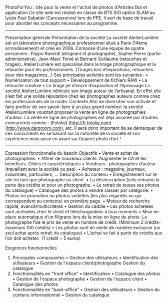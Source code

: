 PhotoForYou : site pour la vente et l'achat de photos d'Artistes
But et application
Ce site web est réalisé en classe de BTS SIO option SLAM au lycée Paul Sabatier (Carcassonne) lors de PPE. Il sert de base de travail pour aborder les concepts nécessaires au programme.
________________________________________
Présentation générale
Présentation de la société
La société AtelierLumière est un laboratoire photographique professionnel situé à Paris (14ème arrondissement) et créé en 2006. Composé d’une équipe de quatre personnes : Flippo Raverdi (dirigeant et photographe), Sophie Pierre (partie administrative), Jean-Marc Tomé et Bernard Guillaume (retouches et tirages). AtelierLumière est spécialisé dans le tirage photographique et la retouche pour les professionnels. (Tirages lors d’expositions, retouches pour des magazines...) Ses principales activités sont les suivantes :
•	Numérisation de tout support
•	Développement de fichiers RAW
•	La retouche créative
•	Le tirage jet d’encre d’exposition et l’épreuvage
La société AtelierLumière véhicule son image autour de l’artisanal. En effet elle s’est fait une solide réputation chez les photographes auteurs comme chez les professionnels de la mode.
Contexte
Afin de diversifier son activité et faire profiter de son savoir-faire à un plus grand nombre: la société AtelierLumière voudrait proposer la vente en ligne de photographies d’auteur. La vente en ligne de photographies est déjà assurée par d’autres concurrents comme : [Fotolia] (http://fr.fotolia.com) (http://www.darqroom.com), etc. Il sera donc important de se démarquer de ces concurrents en se basant sur la notoriété de la société et son expérience mais aussi en axant sur l’aspect photo d’art !
________________________________________
Expression fonctionnelle du besoin
Objectifs
•	Vente et achat de photographies.
•	Attirer de nouveaux clients. Augmenter le CA et les bénéfices.
Cibles et caractéristiques
•	Vendeurs : photographes d’auteur (travaillant avec la société ou pas).
•	Acheteur : magasine, journaux, industriels, particuliers, ...
Description du contenu
•	Enregistrement sur le site en tant que photographe ou client.
•	La désinscription (cela entraine la perte des crédits et pour un photographe.
•	Le retrait de toutes ses photos du catalogue)
•	Catalogue des photos à vendre classer par catégorie.
•	Photos en promotion ou photos vedettes (les plus regardés ou qui correspondent au contexte) en première page.
•	Moteur de recherche rapide, avancé/multicritères
•	Gestion du caddie
•	Les photos achetées sont archivées chez le client et téléchargeables à tous moments
•	Mise en place automatique d’un filigrane lors de la mise en ligne de photo. Le photographe fixe le prix de vente en nombre de crédit. (Minimum 2 crédits-maximum 100 crédits)
•	Les photos sont en vente de manière exclusive (un seul achat après retrait du catalogue)
•	L’achat se fait à partir de crédits que l’on doit acheter.  (1 crédit = 5 euros)


Exigences fonctionnelles
1.	Principales composantes
•	Gestion des utilisateurs
•	Identification des utilisateurs
•	Gestion de l'espace client/photographe
Gestion du catalogue
2.	Fonctionnalités en "front office"
•	Identification
•	Catalogue des photos
•	Gestion de l'espace photographe
•	Gestion de l'espace client
•	Catalogue des photos
3.	Fonctionnalités en "back-office"
•	Gestion des utilisateurs
•	Gestion du contenu informationnel
•	Gestion du catalogue
